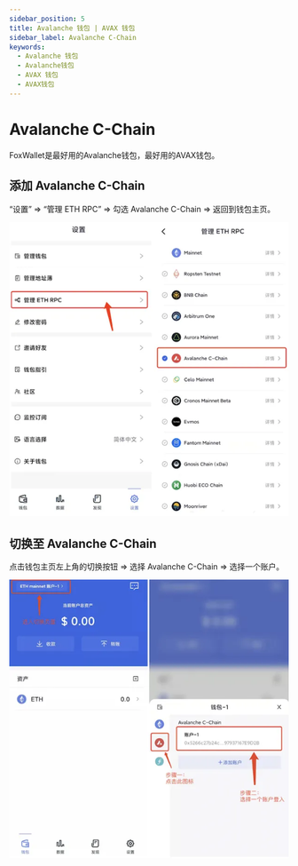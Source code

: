 ```yaml
---
sidebar_position: 5
title: Avalanche 钱包 | AVAX 钱包
sidebar_label: Avalanche C-Chain
keywords:
  - Avalanche 钱包
  - Avalanche钱包
  - AVAX 钱包
  - AVAX钱包
---
```


# Avalanche C-Chain

FoxWallet是最好用的Avalanche钱包，最好用的AVAX钱包。

## 添加 Avalanche C-Chain

“设置” => “管理 ETH RPC” => 勾选 Avalanche C-Chain => 返回到钱包主页。

![](../img/add-avalanche.webp)

## 切换至 Avalanche C-Chain

点击钱包主页左上角的切换按钮 => 选择 Avalanche C-Chain => 选择一个账户。

![](../img/switch-avalanche.webp)
